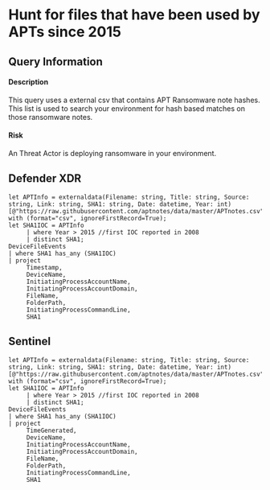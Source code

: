 # Hunt for files that have been used by APTs since 2015

## Query Information

#### Description
This query uses a external csv that contains APT Ransomware note hashes. This list is used to search your environment for hash based matches on those ransomware notes.

#### Risk
An Threat Actor is deploying ransomware in your environment.

## Defender XDR

```KQL
let APTInfo = externaldata(Filename: string, Title: string, Source: string, Link: string, SHA1: string, Date: datetime, Year: int)[@"https://raw.githubusercontent.com/aptnotes/data/master/APTnotes.csv"] 
with (format="csv", ignoreFirstRecord=True);
let SHA1IOC = APTInfo
     | where Year > 2015 //first IOC reported in 2008
     | distinct SHA1;
DeviceFileEvents
| where SHA1 has_any (SHA1IOC)
| project
     Timestamp,
     DeviceName,
     InitiatingProcessAccountName,
     InitiatingProcessAccountDomain,
     FileName,
     FolderPath,
     InitiatingProcessCommandLine,
     SHA1
```

## Sentinel
```KQL
let APTInfo = externaldata(Filename: string, Title: string, Source: string, Link: string, SHA1: string, Date: datetime, Year: int)[@"https://raw.githubusercontent.com/aptnotes/data/master/APTnotes.csv"] 
with (format="csv", ignoreFirstRecord=True);
let SHA1IOC = APTInfo
     | where Year > 2015 //first IOC reported in 2008
     | distinct SHA1;
DeviceFileEvents
| where SHA1 has_any (SHA1IOC)
| project
     TimeGenerated,
     DeviceName,
     InitiatingProcessAccountName,
     InitiatingProcessAccountDomain,
     FileName,
     FolderPath,
     InitiatingProcessCommandLine,
     SHA1
```
